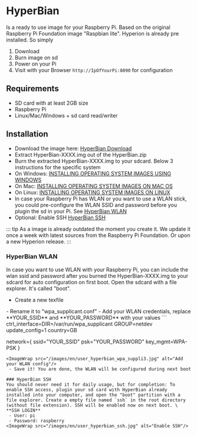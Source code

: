 # HyperBian
Is a ready to use image for your Raspberry Pi. Based on the original Raspberry Pi Foundation image "Raspbian lite". Hyperion is already pre installed. So simply
1. Download
2. Burn image on sd 
3. Power on your Pi
4. Visit with your Browser `http://IpOfYourPi:8090` for configuration
 

## Requirements
  * SD card with at least 2GB size
  * Raspberry Pi
  * Linux/Mac/Windows + sd card read/writer

## Installation
  * Download the image here: [HyperBian Download](https://github.com/Hyperion-Project/HyperBian/releases)
  * Extract HyperBian-XXXX.img out of the HyperBian.zip
  * Burn the extracted HyperBian-XXXX.img to your sdcard. Below 3 instructions for the specific system
  * On Windows: [INSTALLING OPERATING SYSTEM IMAGES USING WINDOWS](https://www.raspberrypi.org/documentation/installation/installing-images/windows.md)
  * On Mac: [INSTALLING OPERATING SYSTEM IMAGES ON MAC OS](https://www.raspberrypi.org/documentation/installation/installing-images/mac.md)
  * On Linux: [INSTALLING OPERATING SYSTEM IMAGES ON LINUX](https://www.raspberrypi.org/documentation/installation/installing-images/linux.md)
  * In case your Raspberry Pi has WLAN or you want to use a WLAN stick, you could pre-configure the WLAN SSID and password before you plugin the sd in your Pi. See [HyperBian WLAN](#hyperbian-wlan)
  * Optional: Enable SSH [HyperBian SSH](#HyperBian-SSH)

::: tip
As a image is already outdated the moment you create it. We update it once a week with latest sources from the Raspberry Pi Foundation. Or upon a new Hyperion release. 
:::

### HyperBian WLAN
In case you want to use WLAN with your Raspberry Pi, you can include the wlan ssid and password after you burned the HyperBian-XXXX.img to your sdcard for auto configuration on first boot.
Open the sdcard with a file explorer. It's called "boot".
 - Create a new texfile
<ImageWrap src="/images/en/user_hyperbian_wpa_suppli1.jpg" alt="Create a new textfile" />
 - Rename it to "wpa_supplicant.conf"
<ImageWrap src="/images/en/user_hyperbian_wpa_suppli2.jpg" alt="Rename to wpa_supplicant.conf"/>
 - Add your WLAN credentials, replace **YOUR_SSID** and **YOUR_PASSWORD** with your values
```
ctrl_interface=DIR=/var/run/wpa_supplicant GROUP=netdev
update_config=1
country=GB

  network={
    ssid="YOUR_SSID"
    psk="YOUR_PASSWORD"
    key_mgmt=WPA-PSK
  }
```
<ImageWrap src="/images/en/user_hyperbian_wpa_suppli3.jpg" alt="Add your WLAN config"/>
 - Save it! You are done, the WLAN will be configured during next boot

### HyperBian SSH
You should never need it for daily usage, but for completion: To enable SSH access, plugin your sd card with HyperBian already installed into your computer, and open the "boot" partition with a file explorer. Create a empty file named `ssh` in the root directory (without file extension). SSH will be enabled now on next boot. \
**SSH LOGIN**
 - User: pi
 - Password: raspberry
<ImageWrap src="/images/en/user_hyperbian_ssh.jpg" alt="Enable SSH"/>
